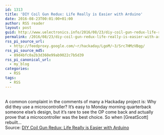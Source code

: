 ```yaml
---
id: 1313
title: 'DIY Coil Gun Redux: Life Really is Easier with Arduino'
date: 2016-08-23T00:01:00+01:00
author: RSS reader
layout: post
guid: http://www.uelectronics.info/2016/08/23/diy-coil-gun-redux-life-really-is-easier-with-arduino/
permalink: /2016/08/23/diy-coil-gun-redux-life-really-is-easier-with-arduino/
rss_pi_source_url:
  - http://feedproxy.google.com/~r/hackaday/LgoM/~3/Src7HMzVBqg/
rss_pi_source_md5:
  - 89d4bfc0a2b3d360e99ab9022c7b5d39
rss_pi_canonical_url:
  - my_blog
categories:
  - RSS
tags:
  - RSS
---
```

&#013;  
A common complaint in the comments of many a Hackaday project is: Why did they use a microcontroller? It’s easy to Monday morning quarterback someone else’s design, but it’s rare to see the OP come back and actually prove that a microcontroller was the best choice. So when [GreatScott] rebuilt…&#013;  
Source: <a href="http://feedproxy.google.com/~r/hackaday/LgoM/~3/Src7HMzVBqg/" target="_blank">DIY Coil Gun Redux: Life Really is Easier with Arduino</a>
